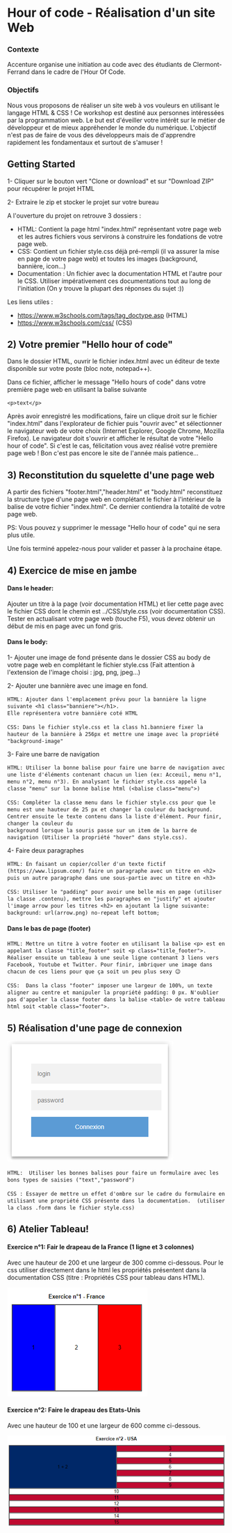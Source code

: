 # Hour of code - Réalisation d'un site Web  
### Contexte

Accenture organise une initiation au code avec des étudiants de Clermont-Ferrand dans le cadre de l'Hour Of Code.

### Objectifs

Nous vous proposons de réaliser un site web à vos vouleurs en utilisant le langage HTML & CSS ! Ce workshop est destiné aux personnes intéressées par la programmation web. Le but est d'éveiller votre intérêt sur le métier de développeur et de mieux appréhender le monde du numérique. L'objectif n'est pas de faire de vous des développeurs mais de d'apprendre rapidement les fondamentaux et surtout de s'amuser !

## Getting Started

1- Cliquer sur le bouton vert "Clone or download" et sur "Download ZIP" pour récupérer le projet HTML

2- Extraire le zip et stocker le projet sur votre bureau

A l'ouverture du projet on retrouve 3 dossiers : 
- HTML: Contient la page html "index.html" représentant votre page web et les autres fichiers vous servirons à construire les fondations de votre page web.  
- CSS: Contient un fichier style.css déjà pré-rempli (il va assurer la mise en page de votre page web) et toutes les images (background, bannière, icon...)
- Documentation : Un fichier avec la documentation HTML et l'autre pour le CSS. Utiliser impérativement ces documentations tout au long de l'initiation (On y trouve la plupart des réponses du sujet :))

Les liens utiles :
- https://www.w3schools.com/tags/tag_doctype.asp (HTML)
- https://www.w3schools.com/css/ (CSS)

## 2) Votre premier "Hello hour of code" 

Dans le dossier HTML, ouvrir le fichier index.html avec un éditeur de texte disponible sur votre poste (bloc note, notepad++). 

Dans ce fichier, afficher le message "Hello hours of code" dans votre première page web en utilisant la balise suivante
```
<p>text</p>
```
Après avoir enregistré les modifications, faire un clique droit sur le fichier "index.html" dans l'explorateur de fichier puis "ouvrir avec" et sélectionner le navigateur web de votre choix (Internet Explorer, Google Chrome, Mozilla Firefox). Le navigateur doit s'ouvrir et afficher le résultat de votre "Hello hour of code". Si c'est le cas, félicitation vous avez réalisé votre première page web ! Bon c'est pas encore le site de l'année mais patience...

## 3) Reconstitution du squelette d'une page web 

A partir des fichiers "footer.html","header.html" et "body.html" reconstituez la structure type d'une page web en complétant le fichier à l'intérieur de la balise <html> de votre fichier "index.html". Ce dernier contiendra la totalité de votre page web. 

PS: Vous pouvez y supprimer le message "Hello hour of code" qui ne sera plus utile.

Une fois terminé appelez-nous pour valider et passer à la prochaine étape. 

## 4) Exercice de mise en jambe  

#### Dans le header:  

Ajouter un titre à la page (voir documentation HTML) et lier cette page avec le fichier CSS dont le chemin est ../CSS/style.css (voir documentation CSS). Tester en actualisant votre page web (touche F5), vous devez obtenir un début de mis en page avec un fond gris.

#### Dans le body:  

1- Ajouter une image de fond présente dans le dossier CSS au body de votre page web en complétant le fichier style.css (Fait attention à l'extension de l'image choisi : jpg, png, jpeg...)

2- Ajouter une bannière avec une image en fond. 
```
HTML: Ajouter dans l'emplacement prévu pour la bannière la ligne suivante <h1 class="banniere"></h1>. 
Elle représentera votre bannière coté HTML

CSS: Dans le fichier style.css et la class h1.banniere fixer la hauteur de la bannière à 256px et mettre une image avec la propriété "background-image" 
```
3- Faire une barre de navigation  
```
HTML: Utiliser la bonne balise pour faire une barre de navigation avec une liste d'éléments contenant chacun un lien (ex: Acceuil, menu n°1, menu n°2, menu n°3). En analysant le fichier style.css appelé la classe "menu" sur la bonne balise html (<balise class="menu">) 

CSS: Compléter la classe menu dans le fichier style.css pour que le menu est une hauteur de 25 px et changer la couleur du background. Centrer ensuite le texte contenu dans la liste d'élément. Pour finir, changer la couleur du
background lorsque la souris passe sur un item de la barre de navigation (Utiliser la propriété "hover" dans style.css). 
```
4- Faire deux paragraphes 
```
HTML: En faisant un copier/coller d'un texte fictif (https://www.lipsum.com/) faire un paragraphe avec un titre en <h2> puis un autre paragraphe dans une sous-partie avec un titre en <h3>  

CSS: Utiliser le "padding" pour avoir une belle mis en page (utiliser la classe .contenu), mettre les paragraphes en "justify" et ajouter l'image arrow pour les titres <h2> en ajoutant la ligne suivante:  background: url(arrow.png) no-repeat left bottom;  
```

#### Dans le bas de page (footer) 

```
HTML: Mettre un titre à votre footer en utilisant la balise <p> est en appelant la classe "title_footer" soit <p class="title_footer">. Réaliser ensuite un tableau à une seule ligne contenant 3 liens vers Facebook, Youtube et Twitter. Pour finir, imbriquer une image dans chacun de ces liens pour que ça soit un peu plus sexy 😉 

CSS:  Dans la class "footer" imposer une largeur de 100%, un texte aligner au centre et manipuler la propriété padding: 0 px. N'oublier
pas d'appeler la classe footer dans la balise <table> de votre tableau html soit <table class="footer">. 
 ```
## 5) Réalisation d'une page de connexion 

![alt text](https://github.com/alcardot/hour_of_code/blob/master/Site%20web%20-%20Hour%20of%20code/CSS/page_connexion.PNG)

 ```
HTML:  Utiliser les bonnes balises pour faire un formulaire avec les bons types de saisies ("text","password")

CSS : Essayer de mettre un effet d'ombre sur le cadre du formulaire en utilisant une propriété CSS présente dans la documentation.  (utiliser la class .form dans le fichier style.css) 
 ```
## 6) Atelier Tableau!

#### Exercice n°1: Fair le drapeau de la France (1 ligne et 3 colonnes)

Avec une hauteur de 200 et une largeur de 300 comme ci-dessous. Pour le css utiliser directement dans le html les propriétés présentent dans la documentation CSS (titre : Propriétés CSS pour tableau dans HTML).

![alt text](https://github.com/alcardot/hour_of_code/blob/master/Site%20web%20-%20Hour%20of%20code/CSS/exercice1_tableau.PNG)

#### Exercice n°2: Faire le drapeau des Etats-Unis 

Avec une hauteur de 100 et une largeur de 600 comme ci-dessous.

![alt text](https://github.com/alcardot/hour_of_code/blob/master/Site%20web%20-%20Hour%20of%20code/CSS/exercice2_tableau.PNG)

 
